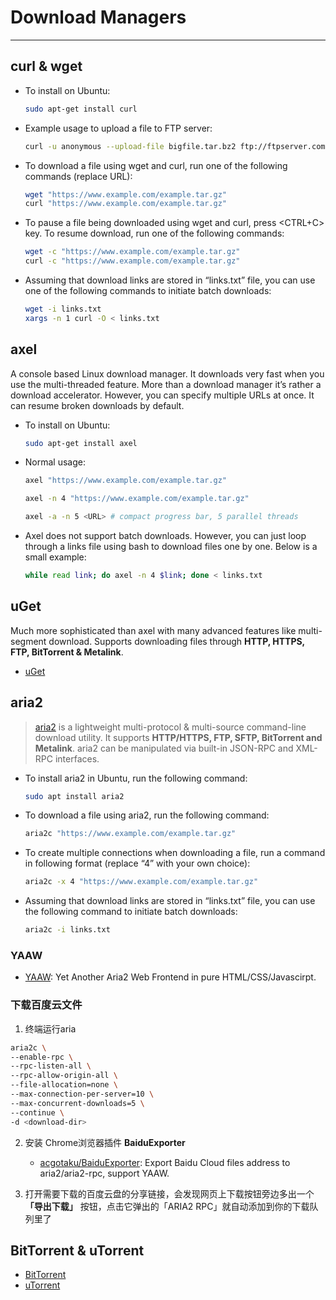 # Download Managers

---

## curl & wget

* To install on Ubuntu:
  ```sh
  sudo apt-get install curl
  ```

* Example usage to upload a file to FTP server:
  ```sh
  curl -u anonymous --upload-file bigfile.tar.bz2 ftp://ftpserver.com/somedir/
  ```

* To download a file using wget and curl, run one of the following commands (replace URL):
  ```sh
  wget "https://www.example.com/example.tar.gz"
  curl "https://www.example.com/example.tar.gz"
  ```

* To pause a file being downloaded using wget and curl, press <CTRL+C> key. To resume download, run one of the following commands:
  ```sh
  wget -c "https://www.example.com/example.tar.gz"
  curl -c "https://www.example.com/example.tar.gz"  
  ```

* Assuming that download links are stored in “links.txt” file, you can use one of the following commands to initiate batch downloads:
  ```sh
  wget -i links.txt
  xargs -n 1 curl -O < links.txt
  ```

## axel

A console based Linux download manager. It downloads very fast when you use the multi-threaded feature. More than a download manager it’s rather a download accelerator. However, you can specify multiple URLs at once. It can resume broken downloads by default.

* To install on Ubuntu:
  ```sh
  sudo apt-get install axel
  ```

* Normal usage:
  ```sh
  axel "https://www.example.com/example.tar.gz"
  
  axel -n 4 "https://www.example.com/example.tar.gz"
  
  axel -a -n 5 <URL> # compact progress bar, 5 parallel threads
  ```

* Axel does not support batch downloads. However, you can just loop through a links file using bash to download files one by one. Below is a small example:
  ```sh
  while read link; do axel -n 4 $link; done < links.txt
  ```

## uGet

Much more sophisticated than axel with many advanced features like multi-segment download. Supports downloading files through **HTTP, HTTPS, FTP, BitTorrent & Metalink**.

* [uGet](https://ugetdm.com/)


## aria2

> [aria2](https://aria2.github.io/) is a lightweight multi-protocol & multi-source command-line download utility. It supports **HTTP/HTTPS, FTP, SFTP, BitTorrent and Metalink**. aria2 can be manipulated via built-in JSON-RPC and XML-RPC interfaces.


* To install aria2 in Ubuntu, run the following command:
  ```sh
  sudo apt install aria2
  ```

* To download a file using aria2, run the following command:
  ```sh
  aria2c "https://www.example.com/example.tar.gz"
  ```

* To create multiple connections when downloading a file, run a command in following format (replace “4” with your own choice):
  ```sh
  aria2c -x 4 "https://www.example.com/example.tar.gz"
  ```

* Assuming that download links are stored in “links.txt” file, you can use the following command to initiate batch downloads:
  ```sh
  aria2c -i links.txt
  ```

### YAAW

* [YAAW](http://binux.github.io/yaaw/): Yet Another Aria2 Web Frontend in pure HTML/CSS/Javascirpt.

### 下载百度云文件

1. 终端运行aria
  ```sh
  aria2c \
  --enable-rpc \
  --rpc-listen-all \
  --rpc-allow-origin-all \
  --file-allocation=none \
  --max-connection-per-server=10 \
  --max-concurrent-downloads=5 \
  --continue \
  -d <download-dir>
  ```

2. 安装 Chrome浏览器插件 **BaiduExporter**

    * [acgotaku/BaiduExporter](https://github.com/acgotaku/BaiduExporter/): Export Baidu Cloud files address to aria2/aria2-rpc, support YAAW.

3. 打开需要下载的百度云盘的分享链接，会发现网页上下载按钮旁边多出一个 **「导出下载」** 按钮，点击它弹出的「ARIA2 RPC」就自动添加到你的下载队列里了


## BitTorrent & uTorrent

* [BitTorrent](http://www.bittorrent.com/)
* [uTorrent](http://www.utorrent.com/)
